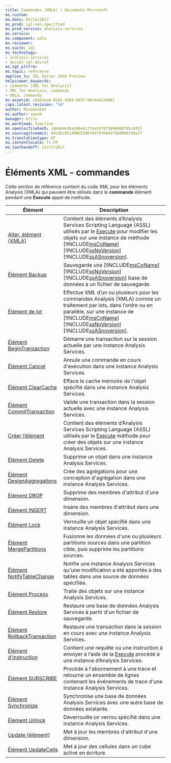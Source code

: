```yaml
---
title: Commandes (XMLA) | Documents Microsoft
ms.custom: 
ms.date: 03/14/2017
ms.prod: sql-non-specified
ms.prod_service: analysis-services
ms.service: 
ms.component: xmla
ms.reviewer: 
ms.suite: sql
ms.technology:
- analysis-services
- docset-sql-devref
ms.tgt_pltfrm: 
ms.topic: reference
applies_to: SQL Server 2016 Preview
helpviewer_keywords:
- commands [XML for Analysis]
- XML for Analysis, commands
- XMLA, commands
ms.assetid: c8a93ea6-8eb5-4204-b037-69cb442a0082
caps.latest.revision: "14"
author: Minewiskan
ms.author: owend
manager: kfile
ms.workload: Inactive
ms.openlocfilehash: 19644de3ba240e417faa3d787360686d7b5c835f
ms.sourcegitcommit: 44cd5c651488b5296fb679f6d43f50d068339a27
ms.translationtype: HT
ms.contentlocale: fr-FR
ms.lasthandoff: 11/17/2017
---
```

# <a name="xml-elements---commands"></a>Éléments XML - commandes
  Cette section de référence contient du code XML pour les éléments Analysis (XMLA) qui peuvent être utilisés dans le **commande** élément pendant une **Execute** appel de méthode.  
  
|Élément| Description|  
|-------------|-----------------|  
|[Alter, élément (XMLA)](../../../analysis-services/xmla/xml-elements-commands/alter-element-xmla.md)|Contient des éléments d’Analysis Services Scripting Language (ASSL) utilisés par le [Execute](../../../analysis-services/xmla/xml-elements-methods-execute.md) pour modifier les objets sur une instance de méthode [!INCLUDE[msCoName](../../../includes/msconame-md.md)] [!INCLUDE[ssNoVersion](../../../includes/ssnoversion-md.md)] [!INCLUDE[ssASnoversion](../../../includes/ssasnoversion-md.md)].|  
|[Élément Backup](../../../analysis-services/xmla/xml-elements-commands/backup-element-xmla.md)|Sauvegarde une [!INCLUDE[msCoName](../../../includes/msconame-md.md)] [!INCLUDE[ssNoVersion](../../../includes/ssnoversion-md.md)] [!INCLUDE[ssASnoversion](../../../includes/ssasnoversion-md.md)] base de données à un fichier de sauvegarde.|  
|[Élément de lot](../../../analysis-services/xmla/xml-elements-commands/batch-element-xmla.md)|Effectue XML d’un ou plusieurs pour les commandes Analysis (XMLA) comme un traitement par lots, dans l’ordre ou en parallèle, sur une instance de [!INCLUDE[msCoName](../../../includes/msconame-md.md)] [!INCLUDE[ssNoVersion](../../../includes/ssnoversion-md.md)] [!INCLUDE[ssASnoversion](../../../includes/ssasnoversion-md.md)].|  
|[Élément BeginTransaction](../../../analysis-services/xmla/xml-elements-commands/begintransaction-element-xmla.md)|Démarre une transaction sur la session actuelle par une instance Analysis Services.|  
|[Élément Cancel](../../../analysis-services/xmla/xml-elements-commands/cancel-element-xmla.md)|Annule une commande en cours d'exécution dans une instance Analysis Services.|  
|[Élément ClearCache](../../../analysis-services/xmla/xml-elements-commands/clearcache-element-xmla.md)|Efface le cache mémoire de l'objet spécifié dans une instance Analysis Services.|  
|[Élément CommitTransaction](../../../analysis-services/xmla/xml-elements-commands/committransaction-element-xmla.md)|Valide une transaction dans la session actuelle avec une instance Analysis Services.|  
|[Créer l’élément](../../../analysis-services/xmla/xml-elements-commands/create-element-xmla.md)|Contient des éléments d’Analysis Services Scripting Language (ASSL) utilisés par le [Execute](../../../analysis-services/xmla/xml-elements-methods-execute.md) méthode pour créer des objets sur une instance Analysis Services.|  
|[Élément Delete](../../../analysis-services/xmla/xml-elements-commands/delete-element-xmla.md)|Supprime un objet dans une instance Analysis Services.|  
|[Élément DesignAggregations](../../../analysis-services/xmla/xml-elements-commands/designaggregations-element-xmla.md)|Crée des agrégations pour une conception d'agrégation dans une instance Analysis Services.|  
|[Élément DROP](../../../analysis-services/xmla/xml-elements-commands/drop-element-xmla.md)|Supprime des membres d'attribut d'une dimension.|  
|[Élément INSERT](../../../analysis-services/xmla/xml-elements-commands/insert-element-xmla.md)|Insère des membres d'attribut dans une dimension.|  
|[Élément Lock](../../../analysis-services/xmla/xml-elements-commands/lock-element-xmla.md)|Verrouille un objet spécifié dans une instance Analysis Services.|  
|[Élément MergePartitions](../../../analysis-services/xmla/xml-elements-commands/mergepartitions-element-xmla.md)|Fusionne les données d'une ou plusieurs partitions sources dans une partition cible, puis supprime les partitions sources.|  
|[Élément NotifyTableChange](../../../analysis-services/xmla/xml-elements-commands/notifytablechange-element-xmla.md)|Notifie une instance Analysis Services qu'une modification a été apportée à des tables dans une source de données spécifiée.|  
|[Élément Process](../../../analysis-services/xmla/xml-elements-commands/process-element-xmla.md)|Traite des objets sur une instance Analysis Services.|  
|[Élément Restore](../../../analysis-services/xmla/xml-elements-commands/restore-element-xmla.md)|Restaure une base de données Analysis Services à partir d'un fichier de sauvegarde.|  
|[Élément RollbackTransaction](../../../analysis-services/xmla/xml-elements-commands/rollbacktransaction-element-xmla.md)|Restaure une transaction dans la session en cours avec une instance Analysis Services.|  
|[Élément d’instruction](../../../analysis-services/xmla/xml-elements-commands/statement-element-xmla.md)|Contient une requête ou une instruction à envoyer à l’aide de la [Execute](../../../analysis-services/xmla/xml-elements-methods-execute.md) procédé à une instance d’Analysis Services.|  
|[Élément SUBSCRIBE](../../../analysis-services/xmla/xml-elements-commands/subscribe-element-xmla.md)|Procède à l'abonnement à une trace et retourne un ensemble de lignes contenant les événements de trace d'une instance Analysis Services.|  
|[Élément Synchronize](../../../analysis-services/xmla/xml-elements-commands/synchronize-element-xmla.md)|Synchronise une base de données Analysis Services avec une autre base de données existante.|  
|[Élément Unlock](../../../analysis-services/xmla/xml-elements-commands/unlock-element-xmla.md)|Déverrouille un verrou spécifié dans une instance Analysis Services.|  
|[Update (élément)](../../../analysis-services/xmla/xml-elements-commands/update-element-xmla.md)|Met à jour les membres d'attribut d'une dimension.|  
|[Élément UpdateCells](../../../analysis-services/xmla/xml-elements-commands/updatecells-element-xmla.md)|Met à jour des cellules dans un cube activé en écriture.|  
  
  
